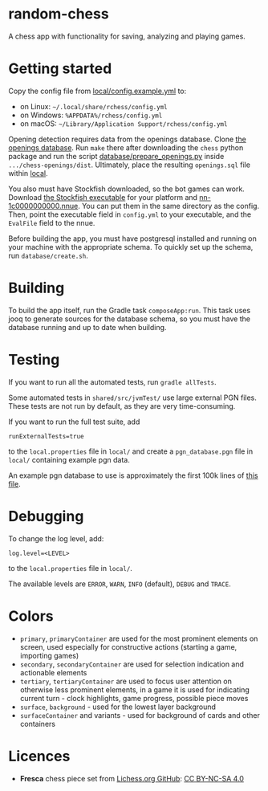# random-chess
A chess app with functionality for saving, analyzing and playing games.

# Getting started
Copy the config file from [local/config.example.yml](local/config.example.yml) to:
- on Linux: `~/.local/share/rchess/config.yml`
- on Windows: `%APPDATA%/rchess/config.yml`
- on macOS: `~/Library/Application Support/rchess/config.yml`

Opening detection requires data from the openings database.
Clone [the openings database](https://github.com/lichess-org/chess-openings).
Run `make` there after downloading the `chess` python package and run the script [database/prepare_openings.py](database/prepare_openings.py) inside `.../chess-openings/dist`.
Ultimately, place the resulting `openings.sql` file within [local](local).

You also must have Stockfish downloaded, so the bot games can work.
Download [the Stockfish executable](https://stockfishchess.org/download/) for your platform
and [nn-1c0000000000.nnue](https://tests.stockfishchess.org/api/nn/nn-1c0000000000.nnue).
You can put them in the same directory as the config.
Then, point the executable field in `config.yml` to your executable,
and the `EvalFile` field to the nnue.

Before building the app, you must have postgresql installed and running on your machine with the appropriate schema.
To quickly set up the schema, run `database/create.sh`.

# Building
To build the app itself, run the Gradle task `composeApp:run`.
This task uses jooq to generate sources for the database schema,
so you must have the database running and up to date when building.

# Testing
If you want to run all the automated tests, run `gradle allTests`.

Some automated tests in `shared/src/jvmTest/` use large external PGN files. 
These tests are not run by default, as they are very time-consuming. 

If you want to run the full test suite, add
```
runExternalTests=true
```
to the `local.properties` file in `local/` and create a `pgn_database.pgn`
file in `local/` containing example pgn data.

An example pgn database to use is approximately the first 100k lines of [this file](https://lichess.org/api/games/user/german11).

# Debugging
To change the log level, add:
```
log.level=<LEVEL>
```
to the `local.properties` file in `local/`.

The available levels are `ERROR`, `WARN`, `INFO` (default), `DEBUG` and `TRACE`.

# Colors
- `primary`, `primaryContainer` are used for the most prominent elements on screen,
  used especially for constructive actions (starting a game, importing games)
- `secondary`, `secondaryContainer` are used for selection indication and actionable elements
- `tertiary`, `tertiaryContainer` are used to focus user attention on otherwise less prominent elements,
  in a game it is used for indicating current turn - clock highlights, game progress, possible piece moves
- `surface`, `background` - used for the lowest layer background
- `surfaceContainer` and variants - used for background of cards and other containers

# Licences
- **Fresca** chess piece set from [Lichess.org GitHub](https://github.com/lichess-org/lila/blob/master/COPYING.md):
  [CC BY-NC-SA 4.0](https://creativecommons.org/licenses/by-nc-sa/4.0/)
